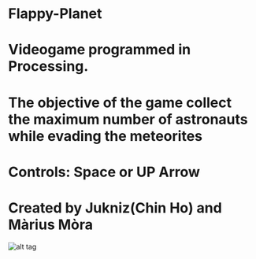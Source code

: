 # Flappy-Planet
# Videogame programmed in Processing. 
# The objective of the game collect the maximum number of astronauts while evading the meteorites
# Controls: Space or UP Arrow
# Created by Jukniz(Chin Ho) and Màrius Mòra

![alt tag](https://lh6.googleusercontent.com/OLnQqbIxnqMADi1JURh0hCESagpc0oJ2zOU2nOiJo5wJZD6nvnoJGOyEhzx0ycxdaAniWE5cINQI0R8=w1896-h815)
